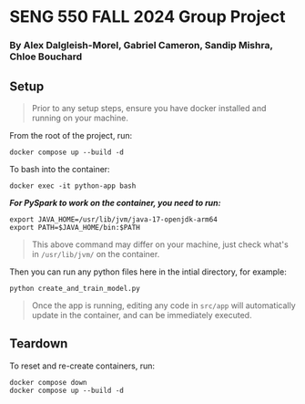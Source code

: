 # SENG 550 FALL 2024 Group Project
### By Alex Dalgleish-Morel, Gabriel Cameron, Sandip Mishra, Chloe Bouchard

## Setup

> Prior to any setup steps, ensure you have docker installed and running on your machine.

From the root of the project, run:

```
docker compose up --build -d
```

To bash into the container:

```
docker exec -it python-app bash
```

***For PySpark to work on the container, you need to run:***
```
export JAVA_HOME=/usr/lib/jvm/java-17-openjdk-arm64
export PATH=$JAVA_HOME/bin:$PATH
```

> This above command may differ on your machine, just check what's in `/usr/lib/jvm/` on the container.

Then you can run any python files here in the intial directory, for example:

```
python create_and_train_model.py
```

> Once the app is running, editing any code in `src/app` will automatically update in the container, and can be immediately executed.

## Teardown

To reset and re-create containers, run:

```
docker compose down
docker compose up --build -d
```
